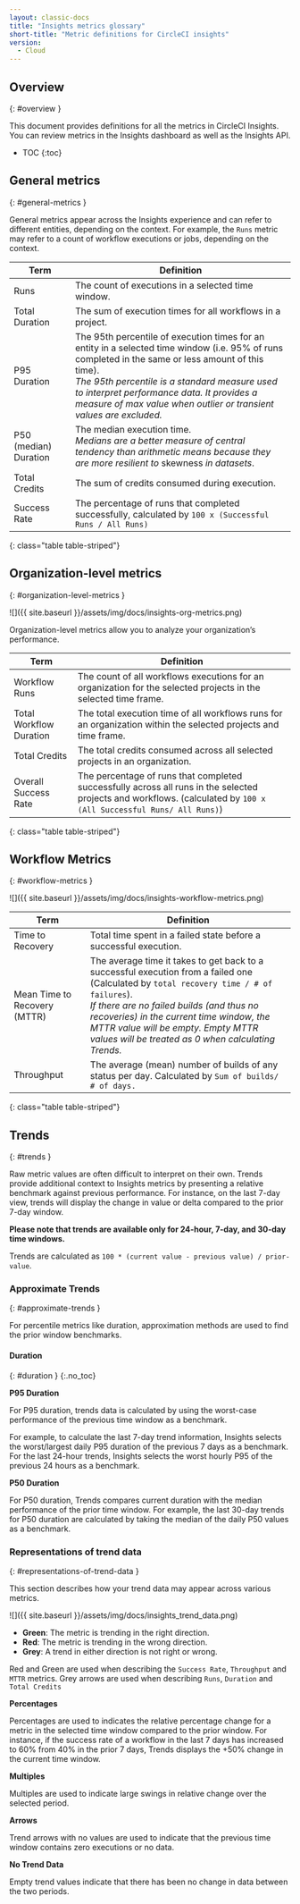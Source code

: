 ```yaml
---
layout: classic-docs
title: "Insights metrics glossary"
short-title: "Metric definitions for CircleCI insights"
version:
  - Cloud
---
```


## Overview
{: #overview }

This document provides definitions for all the metrics in CircleCI Insights. You can review metrics in the Insights dashboard as well as the Insights API.

* TOC
{:toc}


## General metrics
{: #general-metrics }

General metrics appear across the Insights experience and can refer to different entities, depending on the context. For example, the `Runs` metric may refer to a count of workflow executions or jobs, depending on the context.

| Term                  | Definition                                                                                                                                                                                                                                                                                                                         |
| --------------------- | ---------------------------------------------------------------------------------------------------------------------------------------------------------------------------------------------------------------------------------------------------------------------------------------------------------------------------------- |
| Runs                  | The count of executions in a selected time window.                                                                                                                                                                                                                                                                                 |
| Total Duration        | The sum of execution times for all workflows in a project.                                                                                                                                                                                                                                                                         |
| P95 Duration          | The 95th percentile of execution times for an entity in a selected time window (i.e. 95% of runs completed in the same or less amount of this time). <br/> _The 95th percentile is a standard measure used to interpret performance data. It provides a measure of max value when outlier or transient values are excluded._ |
| P50 (median) Duration | The median execution time. <br/> _Medians are a better measure of central tendency than arithmetic means because they are more resilient to_ skewness _in datasets_.                                                                                                                                                         |
| Total Credits         | The sum of credits consumed during execution.                                                                                                                                                                                                                                                                                      |
| Success Rate          | The percentage of runs that completed successfully, calculated by `100 x (Successful Runs / All Runs)`                                                                                                                                                                                                                             |
{: class="table table-striped"}

## Organization-level metrics
{: #organization-level-metrics }

![]({{ site.baseurl }}/assets/img/docs/insights-org-metrics.png)

Organization-level metrics allow you to analyze your organization’s performance.

| Term                    | Definition                                                                                                                                                         |
| ----------------------- | ------------------------------------------------------------------------------------------------------------------------------------------------------------------ |
| Workflow Runs           | The count of all workflows executions for an organization for the selected projects in the selected time frame.                                                    |
| Total Workflow Duration | The total execution time of all workflows runs for an organization within the selected projects and time frame.                                                    |
| Total Credits           | The total credits consumed across all selected projects in an organization.                                                                                        |
| Overall Success Rate    | The percentage of runs that completed successfully across all runs in the selected projects and workflows. (calculated by `100 x (All Successful Runs/ All Runs)`) |
{: class="table table-striped"}

## Workflow Metrics
{: #workflow-metrics }

![]({{ site.baseurl }}/assets/img/docs/insights-workflow-metrics.png)

| Term                         | Definition                                                                                                                                                                                                                                                                                                                             |
| ---------------------------- | -------------------------------------------------------------------------------------------------------------------------------------------------------------------------------------------------------------------------------------------------------------------------------------------------------------------------------------- |
| Time to Recovery             | Total time spent in a failed state before a successful execution.                                                                                                                                                                                                                                                                      |
| Mean Time to Recovery (MTTR) | The average time it takes to get back to a successful execution from a failed one (Calculated by `total recovery time / # of failures`). <br> _If there are no failed builds (and thus no recoveries) in the current time window, the MTTR value will be empty. Empty MTTR values will be treated as 0 when calculating Trends._ |
| Throughput                   | The average (mean) number of builds of any status per day. Calculated by `Sum of builds/ # of days.`                                                                                                                                                                                                                                   |
{: class="table table-striped"}


## Trends
{: #trends }

Raw metric values are often difficult to interpret on their own. Trends provide additional context to Insights metrics by presenting a relative benchmark against previous performance. For instance, on the last 7-day view, trends will display the change in value or delta compared to the prior 7-day window.

**Please note that trends are available only for 24-hour, 7-day, and 30-day time windows.**

Trends are calculated as `100 * (current value - previous value) / prior-value`.

### Approximate Trends
{: #approximate-trends }

For percentile metrics like duration, approximation methods are used to find the prior window benchmarks.

#### Duration
{: #duration }
{:.no_toc}

**P95 Duration**

For P95 duration, trends data is calculated by using the worst-case performance of the previous time window as a benchmark.

For example, to calculate the last 7-day trend information, Insights selects the worst/largest daily P95 duration of the previous 7 days as a benchmark. For the last 24-hour trends, Insights selects the worst hourly P95 of the previous 24 hours as a benchmark.

**P50 Duration**

For P50 duration, Trends compares current duration with the median performance of the prior time window. For example, the last 30-day trends for P50 duration are calculated by taking the median of the daily P50 values as a benchmark.


### Representations of trend data
{: #representations-of-trend-data }


This section describes how your trend data may appear across various metrics.

![]({{ site.baseurl }}/assets/img/docs/insights_trend_data.png)

- **Green**: The metric is trending in the right direction.
- **Red**: The metric is trending in the wrong direction.
- **Grey**: A trend in either direction is not right or wrong.

Red and Green are used when describing the `Success Rate`, `Throughput` and `MTTR` metrics. Grey arrows are used when describing `Runs`, `Duration` and `Total Credits`

**Percentages**

Percentages are used to indicates the relative percentage change for a metric in the selected time window compared to the prior window. For instance, if the success rate of a workflow in the last 7 days has increased to 60% from 40% in the prior 7 days, Trends displays the +50% change in the current time window.

**Multiples**

Multiples are used to indicate large swings in relative change over the selected period.

**Arrows**

Trend arrows with no values are used to indicate that the previous time window contains zero executions or no data.

**No Trend Data**

Empty trend values indicate that there has been no change in data between the two periods.
